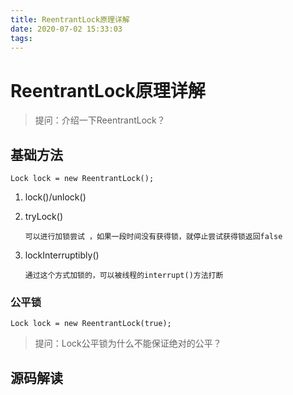 ```yaml
---
title: ReentrantLock原理详解
date: 2020-07-02 15:33:03
tags:
---
```


# ReentrantLock原理详解

> 提问：介绍一下ReentrantLock？

## 基础方法
```
Lock lock = new ReentrantLock();
```

1. lock()/unlock() 
2. tryLock()
   ```
   可以进行加锁尝试 ，如果一段时间没有获得锁，就停止尝试获得锁返回false
   ```

3. lockInterruptibly()
    ```
    通过这个方式加锁的，可以被线程的interrupt()方法打断
    ```

### 公平锁

```
Lock lock = new ReentrantLock(true);
```
> 提问：Lock公平锁为什么不能保证绝对的公平？
## 源码解读


